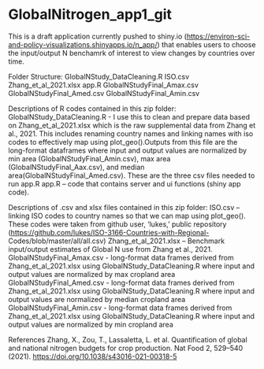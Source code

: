 # GlobalNitrogen_app1_git
This is a draft application currently pushed to shiny.io (https://environ-sci-and-policy-visualizations.shinyapps.io/n_app/) that enables users to choose the input/output N benchamrk of interest to view changes by countries over time. 

Folder Structure:
GlobalNStudy_DataCleaning.R 
ISO.csv
Zhang_et_al_2021.xlsx
app.R
GlobalNStudyFinal_Amax.csv
GlobalNStudyFinal_Amed.csv
GlobalNStudyFinal_Amin.csv

Descriptions of R codes contained in this zip folder:
GlobalNStudy_DataCleaning.R - I use this to clean and prepare data based on Zhang_et_al_2021.xlsx which is the 
raw supplemental data from Zhang et al., 2021. This includes renaming country names and linking names with iso 
codes to effectively map using plot_geo().Outputs from this file are the long-format dataframes where input and 
output values are normalized by min area (GlobalNStudyFinal_Amin.csv), max area (GlobalNStudyFinal_Aax.csv), 
and median area(GlobalNStudyFinal_Amed.csv). These are the three csv files needed to run app.R
app.R – code that contains server and ui functions (shiny app code).

Descriptions of .csv and xlsx files contained in this zip folder:
ISO.csv – linking ISO codes to country names so that we can map using plot_geo(). These codes were taken from 
github user, ‘lukes,’ public repository (https://github.com/lukes/ISO-3166-Countries-with-Regional-
Codes/blob/master/all/all.csv)
Zhang_et_al_2021.xlsx – Benchmark input/output estimates of Global N use from Zhang et al., 2021.
GlobalNStudyFinal_Amax.csv - long-format data frames derived from Zhang_et_al_2021.xlsx using 
GlobalNStudy_DataCleaning.R where input and output values are normalized by max cropland area
GlobalNStudyFinal_Amed.csv - long-format data frames derived from Zhang_et_al_2021.xlsx using 
GlobalNStudy_DataCleaning.R where input and output values are normalized by median cropland area
GlobalNStudyFinal_Amin.csv - long-format data frames derived from Zhang_et_al_2021.xlsx using 
GlobalNStudy_DataCleaning.R where input and output values are normalized by min cropland area

References
Zhang, X., Zou, T., Lassaletta, L. et al. Quantification of global and national nitrogen budgets for crop production. 
Nat Food 2, 529–540 (2021). https://doi.org/10.1038/s43016-021-00318-5
